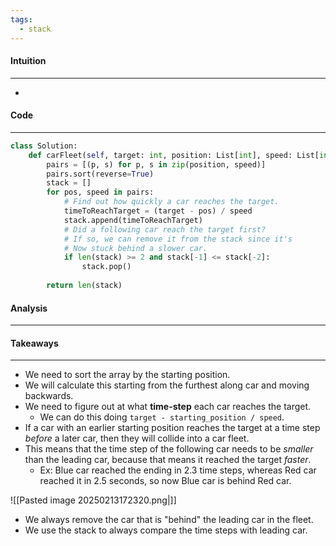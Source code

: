 ```yaml
---
tags:
  - stack
---
```


#### Intuition
---
- 

#### Code
---

```python
class Solution:
	def carFleet(self, target: int, position: List[int], speed: List[int]) -> int:
		pairs = [(p, s) for p, s in zip(position, speed)]
        pairs.sort(reverse=True)
		stack = []
		for pos, speed in pairs:
			# Find out how quickly a car reaches the target.
			timeToReachTarget = (target - pos) / speed
			stack.append(timeToReachTarget)
			# Did a following car reach the target first?
			# If so, we can remove it from the stack since it's 
			# Now stuck behind a slower car.
			if len(stack) >= 2 and stack[-1] <= stack[-2]:
				stack.pop()
	
		return len(stack)
```

#### Analysis
---

#### Takeaways
---
- We need to sort the array by the starting position.
- We will calculate this starting from the furthest along car and moving backwards.
- We need to figure out at what **time-step** each car reaches the target.
	- We can do this doing `target - starting_position / speed`.
- If a car with an earlier starting position reaches the target at a time step _before_ a later car, then they will collide into a car fleet.
- This means that the time step of the following car needs to be _smaller_ than the leading car, because that means it reached the target _faster_.
	- Ex: Blue car reached the ending in 2.3 time steps, whereas Red car reached it in 2.5 seconds, so now Blue car is behind Red car.

![[Pasted image 20250213172320.png|]]

- We always remove the car that is "behind" the leading car in the fleet.
- We use the stack to always compare the time steps with leading car.